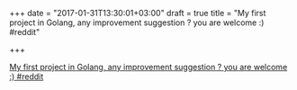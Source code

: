 +++
date = "2017-01-31T13:30:01+03:00"
draft = true
title = "My first project in Golang, any improvement suggestion ? you are welcome :)  #reddit"

+++

<p><a href="https://t.co/GZkMO6ESYN">My first project in Golang, any improvement suggestion ? you are welcome :)  #reddit</a></p>
